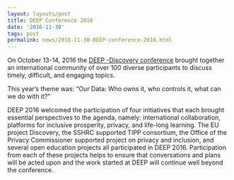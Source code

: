 ```yaml
---
layout: layouts/post
title: DEEP Conference 2016
date: '2016-11-30'
tags: post
permalink: news/2016-11-30-DEEP-conference-2016.html
---
```


On October 13-14, 2016 the [DEEP -Discovery conference](http://deep.idrc.ocadu.ca)
brought together an international community of over 100
diverse participants to discuss timely, difficult, and engaging topics.

This year’s theme was: “Our Data: Who owns it, who controls it, what can we
do with it?”

DEEP 2016 welcomed the participation of four initiatives that each brought
essential perspectives to the agenda, namely: international collaboration,
platforms for inclusive prosperity, privacy, and life-long learning. The EU
project Discovery, the SSHRC supported TIPP consortium, the Office of the
Privacy Commissioner supported project on privacy and inclusion, and
several open education projects all participated in DEEP 2016. Participation
from each of these projects helps to ensure that conversations and plans
will be acted upon and the work started at DEEP will continue well beyond the conference.
